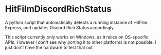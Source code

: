 # HitFilmDiscordRichStatus
A python script that automatically detects a running instance of HitFilm Express, and updates Discord Rich Status accordingly

This script currently only works on Windows, as it relies on OS-specific APIs. However I don't see why porting it to other platforms is not possible. I just don't have the hardware to test that out

